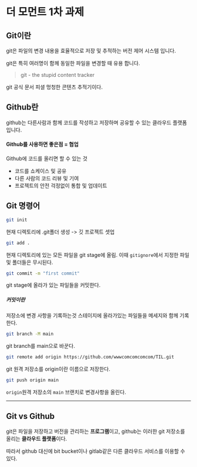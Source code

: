 # 더 모먼트 1차 과제


## Git이란

git은 파일의 변경 내용을 효율적으로 저장 및 추적하는 버전 제어 시스템 입니다.

git은 특히 여러명이 함께 동일한 파일을 변경할 때 유용 합니다.

> git - the stupid content tracker

git 공식 문서 피셜 멍청한 콘텐츠 추적기이다.

## Github란
github는 다른사람과 함께 코드를 작성하고 저장하며 공유할 수 있는 클라우드 플랫폼입니다.

#### Github를 사용하면 좋은점 = 협업
Github에 코드를 올리면 할 수 있는 것
+ 코드를 쇼케이스 및 공유
+ 다른 사람의 코드 리뷰 및 기여
+ 프로젝트의 안전 걱정없이 통합 및 업데이트

## Git 명령어

```bash
git init
```
현재 디렉토리에 .git폴더 생성
-> 깃 프로젝트 셋업

```bash
git add .
```
현재 디렉토리에 있는 모든 파일을
git stage에 올림.
이때 `gitignore`에서 지정한 파일 및 폴더들은 무시된다.

```bash
git commit -m "first commit"
```
git stage에 올라가 있는 파일들을
커밋한다.
##### 커밋이란
저장소에 변경 사항을 기록하는것
스테이지에 올라가있는 파일들을 메세지와 함께 기록한다.

```bash
git branch -M main
```
git branch를 main으로 바꾼다.

```bash
git remote add origin https://github.com/wwwcomcomcomcom/TIL.git
```
git 원격 저장소를 origin이란 이름으로 저장한다.
```bash
git push origin main
```
`origin`원격 저장소의 `main` 브랜치로 변경사항을 올린다.

---

## Git vs Github
git은 파일을 저장하고 버전을 관리하는
**프로그램**이고,
github는 이러한 git 저장소를 올리는 
**클라우드 플랫폼**이다.

따라서 github 대신에
bit bucket이나 gitlab같은
다른 클라우드 서비스를 이용할 수 있다.